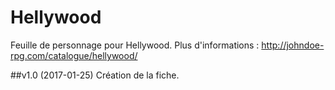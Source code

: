 # Hellywood

Feuille de personnage pour Hellywood. 
Plus d'informations : http://johndoe-rpg.com/catalogue/hellywood/

##v1.0 (2017-01-25)
Création de la fiche.
